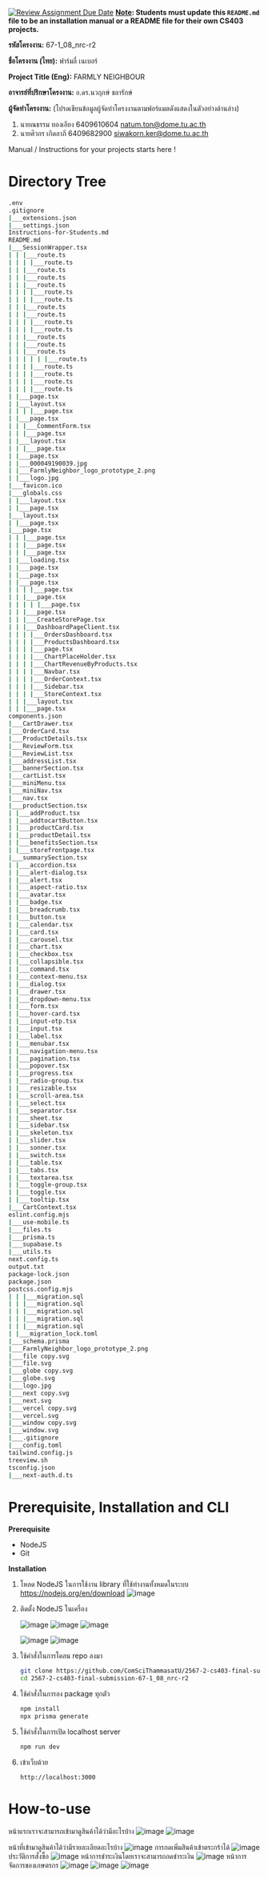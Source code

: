 [![Review Assignment Due Date](https://classroom.github.com/assets/deadline-readme-button-22041afd0340ce965d47ae6ef1cefeee28c7c493a6346c4f15d667ab976d596c.svg)](https://classroom.github.com/a/w8H8oomW)
**<ins>Note</ins>: Students must update this `README.md` file to be an installation manual or a README file for their own CS403 projects.**

**รหัสโครงงาน:** 67-1_08_nrc-r2

**ชื่อโครงงาน (ไทย):** ฟาร์มลี่ เนเบอร์

**Project Title (Eng):** FARMLY NEIGHBOUR

**อาจารย์ที่ปรึกษาโครงงาน:** อ.ดร.นวฤกษ์ ชลารักษ์

**ผู้จัดทำโครงงาน:** (โปรดเขียนข้อมูลผู้จัดทำโครงงานตามฟอร์แมตดังแสดงในตัวอย่างด้านล่าง)
1. นายณธรรม ทองเอียง  6409610604  natum.ton@dome.tu.ac.th
2. นายศิวกร เกิดลาภี 6409682900 siwakorn.ker@dome.tu.ac.th
   
Manual / Instructions for your projects starts here !
# Directory Tree
<!-- TREEVIEW START -->
```bash
.env
.gitignore
|___extensions.json
|___settings.json
Instructions-for-Students.md
README.md
|___SessionWrapper.tsx
| | |___route.ts
| | | |___route.ts
| | |___route.ts
| | |___route.ts
| | |___route.ts
| | | |___route.ts
| | | |___route.ts
| | |___route.ts
| | |___route.ts
| | | |___route.ts
| | | |___route.ts
| | |___route.ts
| | |___route.ts
| | |___route.ts
| | | | | |___route.ts
| | | |___route.ts
| | | |___route.ts
| | | |___route.ts
| | | |___route.ts
| |___page.tsx
| |___layout.tsx
| | | |___page.tsx
| |___page.tsx
| | |___CommentForm.tsx
| | |___page.tsx
| |___layout.tsx
| | |___page.tsx
| |___page.tsx
| |___000049190039.jpg
| |___FarmlyNeighbor_logo_prototype_2.png
| |___logo.jpg
|___favicon.ico
|___globals.css
| |___layout.tsx
| |___page.tsx
|___layout.tsx
| |___page.tsx
|___page.tsx
| | |___page.tsx
| | |___page.tsx
| | |___page.tsx
| |___loading.tsx
| |___page.tsx
| |___page.tsx
| |___page.tsx
| | | |___page.tsx
| | |___page.tsx
| | | | |___page.tsx
| | |___page.tsx
| | |___CreateStorePage.tsx
| | |___DashboardPageClient.tsx
| | | |___OrdersDashboard.tsx
| | | |___ProductsDashboard.tsx
| | | |___page.tsx
| | | |___ChartPlaceHolder.tsx
| | | |___ChartRevenueByProducts.tsx
| | | |___Navbar.tsx
| | | |___OrderContext.tsx
| | | |___Sidebar.tsx
| | | |___StoreContext.tsx
| | |___layout.tsx
| | |___page.tsx
components.json
|___CartDrawer.tsx
|___OrderCard.tsx
|___ProductDetails.tsx
|___ReviewForm.tsx
|___ReviewList.tsx
|___addressList.tsx
|___bannerSection.tsx
|___cartList.tsx
|___miniMenu.tsx
|___miniNav.tsx
|___nav.tsx
|___productSection.tsx
| |___addProduct.tsx
| |___addtocartButton.tsx
| |___productCard.tsx
| |___productDetail.tsx
| |___benefitsSection.tsx
| |___storefrontpage.tsx
|___summarySection.tsx
| |___accordion.tsx
| |___alert-dialog.tsx
| |___alert.tsx
| |___aspect-ratio.tsx
| |___avatar.tsx
| |___badge.tsx
| |___breadcrumb.tsx
| |___button.tsx
| |___calendar.tsx
| |___card.tsx
| |___carousel.tsx
| |___chart.tsx
| |___checkbox.tsx
| |___collapsible.tsx
| |___command.tsx
| |___context-menu.tsx
| |___dialog.tsx
| |___drawer.tsx
| |___dropdown-menu.tsx
| |___form.tsx
| |___hover-card.tsx
| |___input-otp.tsx
| |___input.tsx
| |___label.tsx
| |___menubar.tsx
| |___navigation-menu.tsx
| |___pagination.tsx
| |___popover.tsx
| |___progress.tsx
| |___radio-group.tsx
| |___resizable.tsx
| |___scroll-area.tsx
| |___select.tsx
| |___separator.tsx
| |___sheet.tsx
| |___sidebar.tsx
| |___skeleton.tsx
| |___slider.tsx
| |___sonner.tsx
| |___switch.tsx
| |___table.tsx
| |___tabs.tsx
| |___textarea.tsx
| |___toggle-group.tsx
| |___toggle.tsx
| |___tooltip.tsx
|___CartContext.tsx
eslint.config.mjs
|___use-mobile.ts
|___files.ts
|___prisma.ts
|___supabase.ts
|___utils.ts
next.config.ts
output.txt
package-lock.json
package.json
postcss.config.mjs
| | |___migration.sql
| | |___migration.sql
| | |___migration.sql
| | |___migration.sql
| | |___migration.sql
| |___migration_lock.toml
|___schema.prisma
|___FarmlyNeighbor_logo_prototype_2.png
|___file copy.svg
|___file.svg
|___globe copy.svg
|___globe.svg
|___logo.jpg
|___next copy.svg
|___next.svg
|___vercel copy.svg
|___vercel.svg
|___window copy.svg
|___window.svg
|___.gitignore
|___config.toml
tailwind.config.js
treeview.sh
tsconfig.json
|___next-auth.d.ts

```
<!-- TREEVIEW END -->

# Prerequisite, Installation and CLI
**Prerequisite**
- NodeJS
- Git
  
**Installation**
1. โหลด NodeJS ในการใช้งาน library ที่ใช้ทำงานทั้งหมดในระบบ
https://nodejs.org/en/download
![image](https://github.com/user-attachments/assets/3725b71e-1949-457a-bdda-bd844d7836a4)

2. ติดตั้ง NodeJS ในเครี่อง
   
   ![image](https://github.com/user-attachments/assets/11dc68f4-6305-41d3-9e94-ca75bf7aab60)
   ![image](https://github.com/user-attachments/assets/21905fdb-ed99-4ce6-8db4-faf37b02e825)
   ![image](https://github.com/user-attachments/assets/9ed5be42-0738-4b39-b361-2f0dbd45834d)
   
   ![image](https://github.com/user-attachments/assets/1e56b129-3b6f-4796-b30b-767807f6ee44)
   ![image](https://github.com/user-attachments/assets/57602346-07de-4f36-bd75-59c6e4b024af)

3. ใช้คำสั่งในการโคลน repo ลงมา
   ```bash
   git clone https://github.com/ComSciThammasatU/2567-2-cs403-final-submission-67-1_08_nrc-r2.git
   cd 2567-2-cs403-final-submission-67-1_08_nrc-r2
   ```
4. ใช้คำสั่งในการลง package ทุกตัว
   ```bash
   npm install
   npx prisma generate
   ```
5. ใช้คำสั่งในการเปิด localhost server
   ```bash
   npm run dev
   ```
6. เข้าเว็บด้วย
    ```
    http://localhost:3000
    ```
# How-to-use
หน้าแรกเราจะสามารถเข้ามาดูสินค้าได้ว่ามีอะไรบ้าง
![image](https://github.com/user-attachments/assets/3ff97732-1e2a-465e-ab2d-0b66ee6888df)
![image](https://github.com/user-attachments/assets/0f1ad8e7-3870-47d6-82dd-890b9a287058)

หน้าที่เข้ามาดูสินค้าได้ว่ามีรายละเอียดอะไรบ้าง
![image](https://github.com/user-attachments/assets/7acae06c-b499-4c92-af5d-887677c26d24)
การกดเพิ่มสินค้าเข้าตระกร้าได้
![image](https://github.com/user-attachments/assets/d3c130c5-bc51-46bf-81a6-69ee7928db20)
ประวัติการสั่งซื้อ
![image](https://github.com/user-attachments/assets/54a59463-d428-49ae-83e4-3700a75848a6)
หน้าการชำระเงินโดยเราจะสามารถกดชำระเงิน
![image](https://github.com/user-attachments/assets/67656d84-696b-43ff-a36d-b7adb4b46397)
หน้าการจัดการของเกษตรกร
![image](https://github.com/user-attachments/assets/5a735221-f62a-4a5f-a9f2-29e9a7d1e1ca)
![image](https://github.com/user-attachments/assets/7d97bc64-953a-470d-8e7f-5f8dacbdd2d4)
![image](https://github.com/user-attachments/assets/5d1aa69b-b0cf-42fe-972d-8c131f1e2a0f)





